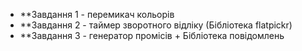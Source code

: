 * **Завдання 1 - перемикач кольорів
* **Завдання 2 - таймер зворотного відліку (Бібліотека flatpickr)
* **Завдання 3 - генератор промісів + Бібліотека повідомлень

